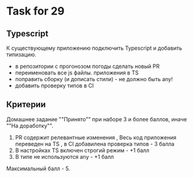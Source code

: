 # Task for 29

## Typescript

К существующему приложению подключить Typescript и добавить типизацию.

- в репозитории с прогонозом погоды сделать новый PR
- переименовать все js файлы. приложения в TS
- поправить сборку (и дописать стили) - не должно быть any!
- добавить проверку типов в CI

## Критерии

Домашнее задание ""Принято"" при наборе 3 и более баллов, иначе ""На доработку"".

1. PR содержит релевантные изменения , Весь код приложения переведен на TS , в CI добавилена проверка типов - 3 балла
2. В настройках TS включен строгий режим - +1 балл
3. В типе не используются any - +1 балл

Максимальный балл - 5.
